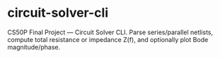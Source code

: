# circuit-solver-cli
CS50P Final Project — Circuit Solver CLI. Parse series/parallel netlists, compute total resistance or impedance Z(f), and optionally plot Bode magnitude/phase.
